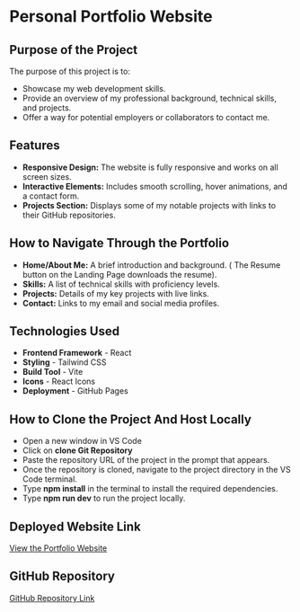 # Personal Portfolio Website

## Purpose of the Project
The purpose of this project is to:
- Showcase my web development skills.
- Provide an overview of my professional background, technical skills, and projects.
- Offer a way for potential employers or collaborators to contact me.

## Features
- **Responsive Design:** The website is fully responsive and works on all screen sizes.
- **Interactive Elements:** Includes smooth scrolling, hover animations, and a contact form.
- **Projects Section:** Displays some of my notable projects with links to their GitHub repositories.

## How to Navigate Through the Portfolio
- **Home/About Me:** A brief introduction and background. ( The Resume button on the Landing Page downloads the resume).
- **Skills:** A list of technical skills with proficiency levels.
- **Projects:** Details of my key projects with live links.
- **Contact:** Links to my email and social media profiles.
  
## Technologies Used
- **Frontend Framework** - React
-  **Styling**            - Tailwind CSS
-  **Build Tool**        - Vite
-  **Icons**              - React Icons
-  **Deployment**         - GitHub Pages

  ## How to Clone the Project And Host Locally
- Open a new window in VS Code
- Click on **clone Git Repository**
- Paste the repository URL of the project in the prompt that appears.
- Once the repository is cloned, navigate to the project directory in the VS Code terminal.
- Type **npm install** in the terminal to install the required dependencies.
- Type **npm run dev** to run the project locally.
  

## Deployed Website Link
[View the Portfolio Website](https://efuwa-akyere.github.io/portfolio-update/)

## GitHub Repository
[GitHub Repository Link](https://github.com/Efuwa-Akyere/portfolio-update)
